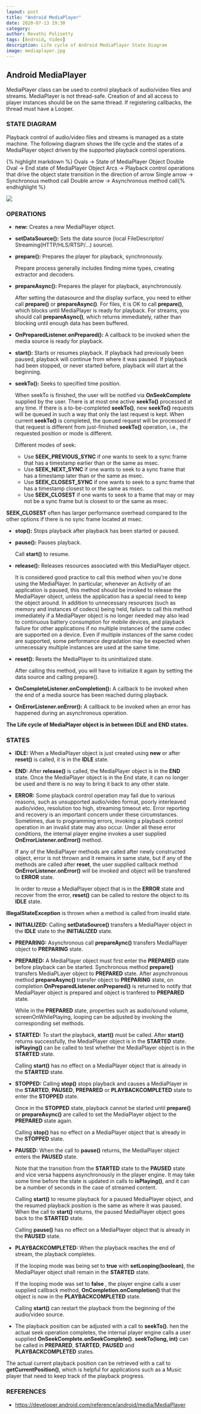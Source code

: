 ```yaml
---
layout: post
title: "Android MediaPlayer"
date: 2020-07-13 19:30
category: 
author: Revathi Polisetty
tags: [Android, Video]
description: Life cycle of Android MediaPlayer State Diagram
image: mediaplayer.jpg
---
```


## Android MediaPlayer

MediaPlayer class can be used to control playback of audio/video files and streams. MediaPlayer is not thread-safe. Creation of and all access to player instances should be on the same thread. If registering callbacks, the thread must have a Looper.

### STATE DIAGRAM

Playback control of audio/video files and streams is managed as a state machine. The following diagram shows the life cycle and the states of a MediaPlayer object driven by the supported playback control operations.

{% highlight markdown %}
Ovals -> State of MediaPlayer Object
Double Oval -> End state of MediaPlayer Object
Arcs -> Playback control operations that drive the object state transition in the direction of arrow
    Single arrow -> Synchronous method call
    Double arrow -> Asynchronous method call{% endhighlight %}

![]({{site.baseurl}}/img/mediaplayer_state_diagram.gif)

### OPERATIONS

* **new:** Creates a new MediaPlayer object.
  
* **setDataSource():** Sets the data source (local FileDescriptor/ Streaming(HTTP/HLS/RTSP/...) source).

* **prepare():** Prepares the player for playback, synchronously. 

  Prepare process generally includes finding mime types, creating extractor and decoders.

* **prepareAsync():** Prepares the player for playback, asynchronously.

  After setting the datasource and the display surface, you need to either call **prepare()** or **prepareAsync()**. For files, it is OK to call **prepare()**, which blocks until MediaPlayer is ready for playback. For streams, you should call **prepareAsync()**, which returns immediately, rather than blocking until enough data has been buffered.

* **OnPreparedListener.onPrepared():** A callback to be invoked when the media source is ready for playback.

* **start():** Starts or resumes playback. If playback had previously been paused, playback will continue from where it was paused. If playback had been stopped, or never started before, playback will start at the beginning.

* **seekTo():** Seeks to specified time position. 

  When seekTo is finished, the user will be notified via **OnSeekComplete** supplied by the user. There is at most one active **seekTo()** processed at any time. If there is a to-be-completed **seekTo()**, new **seekTo()** requests will be queued in such a way that only the last request is kept. When current **seekTo()** is completed, the queued request will be processed if that request is different from just-finished **seekTo()** operation, i.e., the requested position or mode is different.

  Different modes of seek:
  *  Use **SEEK_PREVIOUS_SYNC** if one wants to seek to a sync frame that has a timestamp earlier than or the same as msec.
  *  Use **SEEK_NEXT_SYNC** if one wants to seek to a sync frame that has a timestamp later than or the same as msec.
  *  Use **SEEK_CLOSEST_SYNC** if one wants to seek to a sync frame that has a timestamp closest to or the same as msec.
  *  Use **SEEK_CLOSEST** if one wants to seek to a frame that may or may not be a sync frame but is closest to or the same as msec.

**SEEK_CLOSEST** often has larger performance overhead compared to the other options if there is no sync frame located at msec.

* **stop():** Stops playback after playback has been started or paused.

* **pause():** Pauses playback. 

  Call **start()** to resume.

* **release():** Releases resources associated with this MediaPlayer object.

  It is considered good practice to call this method when you're done using the MediaPlayer. In particular, whenever an Activity of an application is paused, this method should be invoked to release the MediaPlayer object, unless the application has a special need to keep the object around. In addition to unnecessary resources (such as memory and instances of codecs) being held, failure to call this method immediately if a MediaPlayer object is no longer needed may also lead to continuous battery consumption for mobile devices, and playback failure for other applications if no multiple instances of the same codec are supported on a device. Even if multiple instances of the same codec are supported, some performance degradation may be expected when unnecessary multiple instances are used at the same time.

* **reset():** Resets the MediaPlayer to its uninitialized state.

  After calling this method, you will have to initialize it again by setting the data source and calling prepare().
  
* **OnCompleteListener.onCompletion():** A callback to be invoked when the end of a media source has been reached during playback.

* **OnErrorListener.onError():** A callback to be invoked when an error has happened during an asynchronous operation.


**The Life cycle of MediaPlayer object is in between **IDLE** and **END** states.**

### STATES

* **IDLE:** When a MediaPlayer object is just created using **new** or after **reset()** is called, it is in the **IDLE** state. 

* **END:** After **release()** is called, the MediaPlayer object is in the **END** state. Once the MediaPlayer object is in the End state, it can no longer be used and there is no way to bring it back to any other state.

* **ERROR:** Some playback control operation may fail due to various reasons, such as unsupported audio/video format, poorly interleaved audio/video, resolution too high, streaming timeout etc. Error reporting and recovery is an important concern under these circumstances. Sometimes, due to programming errors, invoking a playback control operation in an invalid state may also occur. Under all these error conditions, the internal player engine invokes a user supplied **OnErrorListener.onError()** method.

  If any of the MediaPlayer methods are called after newly constructed object, error is not thrown and it remains in same state, but if any of the methods are called after **reset**, the user supplied callback method **OnErrorListener.onError()** will be invoked and object will be transfered to **ERROR** state.

  In order to reuse a MediaPlayer object that is in the **ERROR** state and recover from the error, **reset()** can be called to restore the object to its **IDLE** state.

**IllegalStateException** is thrown when a method is called from invalid state.

* **INITIALIZED:** Calling **setDataSource()** transfers a MediaPlayer object in the **IDLE** state to the **INITIALIZED** state.

* **PREPARING:**  Asynchronous call **prepareAync()** transfers MediaPlayer object to **PREPARING** state.

* **PREPARED:** A MediaPlayer object must first enter the **PREPARED** state before playback can be started. Synchronous method **prepare()** transfers MediaPLayer object to **PREPARED** state. After asynchronous method **prepareAsync()** transfer object to **PREPARING** state, on completion **OnPreparedListener.onPrepared()** is returned to notify that MediaPlayer object is prepared and object is tranfered to **PREPARED** state.

  While in the **PREPARED** state, properties such as audio/sound volume, screenOnWhilePlaying, looping can be adjusted by invoking the corresponding set methods.

* **STARTED:** To start the playback, **start()** must be called. After **start()** returns successfully, the MediaPlayer object is in the **STARTED** state. **isPlaying()** can be called to test whether the MediaPlayer object is in the **STARTED** state.

  Calling **start()** has no effect on a MediaPlayer object that is already in the **STARTED** state.

* **STOPPED:** Calling **stop()** stops playback and causes a MediaPlayer in the **STARTED**, **PAUSED**, **PREPARED** or **PLAYBACKCOMPLETED** state to enter the **STOPPED** state.

  Once in the **STOPPED** state, playback cannot be started until **prepare()** or **prepareAsync()** are called to set the MediaPlayer object to the **PREPARED** state again.

  Calling **stop()** has no effect on a MediaPlayer object that is already in the **STOPPED** state.

* **PAUSED:** When the call to **pause()** returns, the MediaPlayer object enters the **PAUSED** state. 

  Note that the transition from the **STARTED** state to the **PAUSED** state and vice versa happens asynchronously in the player engine. It may take some time before the state is updated in calls to **isPlaying()**, and it can be a number of seconds in the case of streamed content.

  Calling **start()** to resume playback for a paused MediaPlayer object, and the resumed playback position is the same as where it was paused. When the call to **start()** returns, the paused MediaPlayer object goes back to the **STARTED** state.

  Calling **pause()** has no effect on a MediaPlayer object that is already in the **PAUSED** state.

* **PLAYBACKCOMPLETED:** When the playback reaches the end of stream, the playback completes. 

  If the looping mode was being set to **true** with **setLooping(boolean)**, the MediaPlayer object shall remain in the **STARTED** state.

  If the looping mode was set to **false** , the player engine calls a user supplied callback method, **OnCompletion.onCompletion()**  that the object is now in the **PLAYBACKCOMPLETED** state.

  Calling **start()** can restart the playback from the beginning of the audio/video source.

* The playback position can be adjusted with a call to **seekTo()**. hen the actual seek operation completes, the internal player engine calls a user supplied **OnSeekComplete.onSeekComplete()**. **seekTo(long, int)** can be called in **PREPARED**, **STARTED**, **PAUSED** and **PLAYBACKCOMPLETED** states.

The actual current playback position can be retrieved with a call to **getCurrentPosition()**, which is helpful for applications such as a Music player that need to keep track of the playback progress.

### REFERENCES
* <https://developer.android.com/reference/android/media/MediaPlayer>

